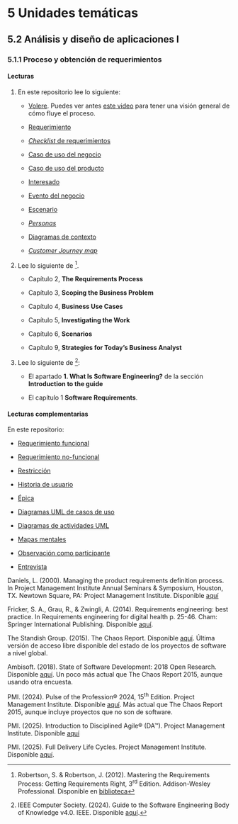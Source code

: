 # 5 Unidades temáticas

## 5.2 Análisis y diseño de aplicaciones I

### 5.1.1 Proceso y obtención de requerimientos

#### Lecturas

1. En este repositorio lee lo siguiente:

    * [Volere](/2_Tecnicas_y_herramientas/2_6_1_Volere.md). Puedes ver antes
      [este video](https://www.youtube.com/watch?v=M5Z1igBmM3w) para tener una
      visión general de cómo fluye el proceso.

    * [Requerimiento](/4_Conceptos/4_Requerimiento.md)

    * [*Checklist* de requerimientos](/2_Tecnicas_y_herramientas/2_1_04_Checklist_requerimientos.md)

    * [Caso de uso del negocio](/4_Conceptos/4_Caso_de_uso_del_negocio.md)

    * [Caso de uso del producto](/4_Conceptos/4_Caso_de_uso_del_producto.md)

    * [Interesado](/4_Conceptos/4_Interesado.md)

    * [Evento del negocio](/4_Conceptos/4_Evento_del_dominio.md)

    * [Escenario](/4_Conceptos/4_Escenario.md)

    * [*Personas*](/2_Tecnicas_y_herramientas/2_1_03_Personas.md)

    * [Diagramas de contexto](/2_Tecnicas_y_herramientas/2_1_02_Diagramas_de_contexto.md)

        <!-- Si va acá hay que agregar este tema -->
    * [*Customer Journey map*](/2_Tecnicas_y_herramientas/2_1_05_Customer_journey_map.md)

2. Lee lo siguiente de [^1].

    * Capítulo 2, **The Requirements Process**

    * Capítulo 3, **Scoping the Business Problem**

    * Capítulo 4, **Business Use Cases**

    * Capítulo 5, **Investigating the Work**

    * Capítulo 6, **Scenarios**

    * Capítulo 9, **Strategies for Today’s Business Analyst**

3. Lee lo siguiente de [^2]:

    * El apartado **1. What Is Software Engineering?** de la sección
      **Introduction to the guide**

    * El capítulo 1 **Software Requirements**.

[^1]: Robertson, S. & Robertson, J. (2012). Mastering the Requirements Process:
    Getting Requirements Right, 3<sup>rd</sup> Edition. Addison-Wesley
    Professional. Disponible en
    [biblioteca](https://catalogo.ucu.edu.uy/cgi-bin/koha/opac-detail.pl?biblionumber=121158)

[^2]: IEEE Computer Society. (2024). Guide to the Software Engineering Body of
    Knowledge v4.0. IEEE. Disponible
    [aquí](https://ieeecs-media.computer.org/media/education/swebok/swebok-v4.pdf).

#### Lecturas complementarias

En este repositorio:

* [Requerimiento funcional](/4_Conceptos/4_Requerimiento_funcional.md)

* [Requerimiento no-funcional](/4_Conceptos/4_Requerimiento_no_funcional.md)

* [Restricción](/4_Conceptos/4_Restriccion.md)

* [Historia de usuario](/4_Conceptos/4_Historia_de_usuario.md)

* [Épica](/4_Conceptos/4_Epica.md)

* [Diagramas UML de casos de uso](/2_Tecnicas_y_herramientas/2_4_2_Diagramas_de_casos_de_uso_UML.md)

* [Diagramas de actividades UML](/2_Tecnicas_y_herramientas/2_4_1_Diagramas_de_actividades_UML.md)

* [Mapas mentales](/2_Tecnicas_y_herramientas/2_1_01_Mapas_mentales.md)

* [Observación como participante](/2_Tecnicas_y_herramientas/2_1_06_Observacion_Participante.md)

* [Entrevista](/2_Tecnicas_y_herramientas/2_1_07_Entrevista.md)

Daniels, L. (2000). Managing the product requirements definition process. In
Project Management Institute Annual Seminars & Symposium, Houston, TX. <!--
cSpell:disable -->Newtown<!-- cSpell:enable --> Square, PA: Project Management
Institute. Disponible
[aquí](https://www.pmi.org/learning/library/product-requirements-definition-process-foundation-1894)

<!-- cSpell:disable -->
Fricker, S. A., Grau, R., & Zwingli, A. (2014). Requirements engineering: best
practice. In Requirements engineering for digital health p. 25-46. Cham:
Springer International Publishing. Disponible
[aquí](https://www.diva-portal.org/smash/get/diva2:834026/FULLTEXT01.pdf).
<!-- cSpell:enable -->

The Standish Group. (2015). The Chaos Report. Disponible
[aquí](https://www.standishgroup.com/sample_research_files/CHAOSReport2015-Final.pdf).
Última versión de acceso libre disponible del estado de los proyectos de
software a nivel global.

<!-- cSpell:disable -->
Ambisoft. (2018). State of Software Development: 2018 Open Research. Disponible
[aquí](http://www.ambysoft.com/surveys/softwareDevelopment2018.html). Un poco
más actual que The Chaos Report 2015, aunque usando otra encuesta.
<!-- cSpell:enable -->

PMI. (2024). Pulse of the Profession® 2024, 15<sup>th</sup> Edition. Project
Management Institute. Disponible
[aquí](https://www.pmi.org/learning/thought-leadership/pulse/future-of-project-work).
Más actual que The Chaos Report 2015, aunque incluye proyectos que no son de
software.

PMI. (2025). Introduction to Disciplined Agile® (DA™). Project Management
Institute. Disponible
[aquí](https://www.pmi.org/disciplined-agile/introduction-to-disciplined-agile)

PMI. (2025). Full Delivery Life Cycles. Project Management Institute.
Disponible [aquí](https://www.pmi.org/disciplined-agile/lifecycle).
